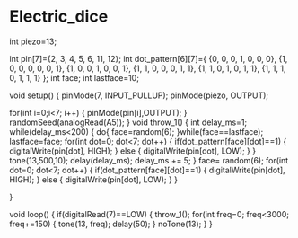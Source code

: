 # Electric_dice
int piezo=13;

int pin[7]={2, 3, 4, 5, 6, 11, 12};
int dot_pattern[6][7]={
  {0, 0, 0, 1, 0, 0, 0},
  {1, 0, 0, 0, 0, 0, 1},
  {1, 0, 0, 1, 0, 0, 1},
  {1, 1, 0, 0, 0, 1, 1},
  {1, 1, 0, 1, 0, 1, 1},
  {1, 1, 1, 0, 1, 1, 1}
}; 
int face;
int lastface=10;
  
void setup()
{
  pinMode(7, INPUT_PULLUP);
  pinMode(piezo, OUTPUT);
  
  for(int i=0;i<7; i++)
  {
    pinMode(pin[i],OUTPUT);
  }
  randomSeed(analogRead(A5));
}
void throw_1()
{
  int delay_ms=1;
  while(delay_ms<200)
  {
    do{
      face=random(6);
    }while(face==lastface);
    lastface=face;
    for(int dot=0; dot<7; dot++)
    {
      if(dot_pattern[face][dot]==1)
      {
        digitalWrite(pin[dot], HIGH);
      }
      else
      {
        digitalWrite(pin[dot], LOW);
      }
    }
  tone(13,500,10);
  delay(delay_ms);
  delay_ms += 5;
  }
  face= random(6);
   for(int dot=0; dot<7; dot++)
    {
      if(dot_pattern[face][dot]==1)
      {
        digitalWrite(pin[dot], HIGH);
      }
      else
      {
        digitalWrite(pin[dot], LOW);
      }
    }
  
}
  
  
  
void loop()
{
  if(digitalRead(7)==LOW)
  {
    throw_1();
    for(int freq=0; freq<3000; freq+=150)
    {
      tone(13, freq);
      delay(50);
    }
    noTone(13);
  }
}
